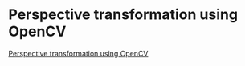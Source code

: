 # Perspective transformation using OpenCV
[Perspective transformation using OpenCV](https://aiwithcloud.com/2022/09/19/perspective_transformation_using_opencv/)
